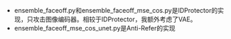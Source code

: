 - ensemble_faceoff.py和ensemble_faceoff_mse_cos.py是IDProtector的实现，只攻击图像编码器。相较于IDProtector，我额外考虑了VAE。
- ensemble_faceoff_mse_cos_unet.py是Anti-Refer的实现